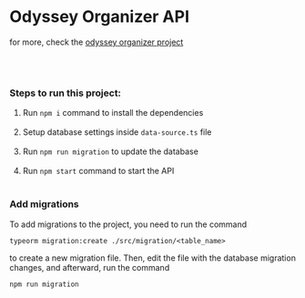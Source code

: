 # Odyssey Organizer API

for more, check the [odyssey organizer project](https://github.com/MaickTonet/odyssey-organizer)

<br>
<br>

### Steps to run this project:

1. Run `npm i` command to install the dependencies <br><br>
2. Setup database settings inside `data-source.ts` file <br><br>
3. Run `npm run migration` to update the database <br><br>
4. Run `npm start` command to start the API <br><br>

### Add migrations

To add migrations to the project, you need to run the command

`typeorm migration:create ./src/migration/<table_name>`

to create a new migration file. Then, edit the file with the database migration changes, and afterward, run the command

`npm run migration`
